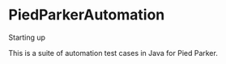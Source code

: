 # PiedParkerAutomation
Starting up

This is a suite of automation test cases in Java for Pied Parker.

